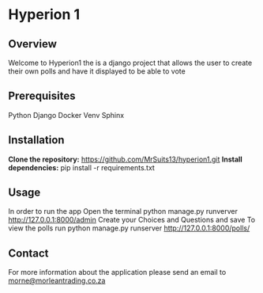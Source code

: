 # Hyperion 1

## Overview
Welcome to Hyperion1 the is a django project that allows the user to create their own polls and have it displayed to be able to vote 

## Prerequisites
Python
Django
Docker
Venv
Sphinx

## Installation 
 **Clone the repository:**
 https://github.com/MrSuits13/hyperion1.git
 **Install dependencies:**
 pip install -r requirements.txt


## Usage
In order to run the app
Open the terminal 
python manage.py runverver
http://127.0.0.1:8000/admin
Create your Choices and Questions and save
To view the polls run python manage.py runserver 
http://127.0.0.1:8000/polls/

## Contact
For more information about the application please send an email to morne@morleantrading.co.za
